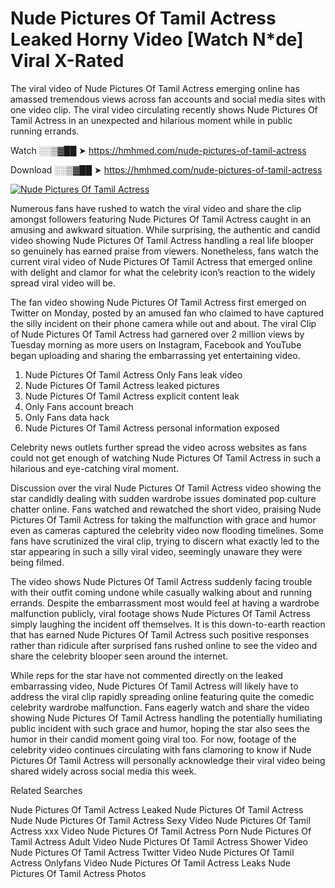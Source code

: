 ﻿# Nude Pictures Of Tamil Actress Leaked Horny Video [Watch N*de] Viral X-Rated

The viral video of ﻿Nude Pictures Of Tamil Actress emerging online has amassed tremendous views across fan accounts and social media sites with one video clip. The viral video circulating recently shows ﻿Nude Pictures Of Tamil Actress in an unexpected and hilarious moment while in public running errands. 

Watch ░░▒▓██ ➤ https://hmhmed.com/nude-pictures-of-tamil-actress

Download ░░▒▓██ ➤ https://hmhmed.com/nude-pictures-of-tamil-actress

[![Nude Pictures Of Tamil Actress](https://i.imgur.com/dJHk4Zq.gif)](https://hmhmed.com/nude-pictures-of-tamil-actress)

Numerous fans have rushed to watch the viral video and share the clip amongst followers featuring ﻿Nude Pictures Of Tamil Actress caught in an amusing and awkward situation. While surprising, the authentic and candid video showing ﻿Nude Pictures Of Tamil Actress handling a real life blooper so genuinely has earned praise from viewers. Nonetheless, fans watch the current viral video of ﻿Nude Pictures Of Tamil Actress that emerged online with delight and clamor for what the celebrity icon’s reaction to the widely spread viral video will be.

The fan video showing ﻿Nude Pictures Of Tamil Actress first emerged on Twitter on Monday, posted by an amused fan who claimed to have captured the silly incident on their phone camera while out and about. The viral Clip of ﻿Nude Pictures Of Tamil Actress had garnered over 2 million views by Tuesday morning as more users on Instagram, Facebook and YouTube began uploading and sharing the embarrassing yet entertaining video. 

1. ﻿Nude Pictures Of Tamil Actress Only Fans leak video
2. ﻿Nude Pictures Of Tamil Actress leaked pictures
3. ﻿Nude Pictures Of Tamil Actress explicit content leak
4. Only Fans account breach
5. Only Fans data hack
6. ﻿Nude Pictures Of Tamil Actress personal information exposed

Celebrity news outlets further spread the video across websites as fans could not get enough of watching ﻿Nude Pictures Of Tamil Actress in such a hilarious and eye-catching viral moment. 

Discussion over the viral ﻿Nude Pictures Of Tamil Actress video showing the star candidly dealing with sudden wardrobe issues dominated pop culture chatter online. Fans watched and rewatched the short video, praising ﻿Nude Pictures Of Tamil Actress for taking the malfunction with grace and humor even as cameras captured the celebrity video now flooding timelines. Some fans have scrutinized the viral clip, trying to discern what exactly led to the star appearing in such a silly viral video, seemingly unaware they were being filmed.

The video shows ﻿Nude Pictures Of Tamil Actress suddenly facing trouble with their outfit coming undone while casually walking about and running errands. Despite the embarrassment most would feel at having a wardrobe malfunction publicly, viral footage shows ﻿Nude Pictures Of Tamil Actress simply laughing the incident off themselves. It is this down-to-earth reaction that has earned ﻿Nude Pictures Of Tamil Actress such positive responses rather than ridicule after surprised fans rushed online to see the video and share the celebrity blooper seen around the internet.  

While reps for the star have not commented directly on the leaked embarrassing video, ﻿Nude Pictures Of Tamil Actress will likely have to address the viral clip rapidly spreading online featuring quite the comedic celebrity wardrobe malfunction. Fans eagerly watch and share the video showing ﻿Nude Pictures Of Tamil Actress handling the potentially humiliating public incident with such grace and humor, hoping the star also sees the humor in their candid moment going viral too. For now, footage of the celebrity video continues circulating with fans clamoring to know if ﻿Nude Pictures Of Tamil Actress will personally acknowledge their viral video being shared widely across social media this week.

Related Searches

﻿Nude Pictures Of Tamil Actress Leaked
﻿Nude Pictures Of Tamil Actress Nude
﻿Nude Pictures Of Tamil Actress Sexy Video
﻿Nude Pictures Of Tamil Actress xxx Video
﻿Nude Pictures Of Tamil Actress Porn
﻿Nude Pictures Of Tamil Actress Adult Video
﻿Nude Pictures Of Tamil Actress Shower Video
﻿Nude Pictures Of Tamil Actress Twitter Video
﻿Nude Pictures Of Tamil Actress Onlyfans Video
﻿Nude Pictures Of Tamil Actress Leaks
﻿Nude Pictures Of Tamil Actress Photos